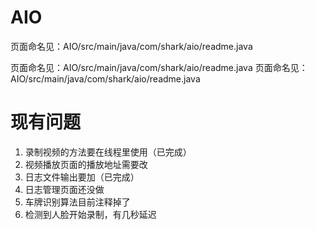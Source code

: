 # AIO

页面命名见：AIO/src/main/java/com/shark/aio/readme.java

页面命名见：AIO/src/main/java/com/shark/aio/readme.java
页面命名见：AIO/src/main/java/com/shark/aio/readme.java


# 现有问题
1. 录制视频的方法要在线程里使用（已完成）
2. 视频播放页面的播放地址需要改
3. 日志文件输出要加（已完成）
4. 日志管理页面还没做
5. 车牌识别算法目前注释掉了
6. 检测到人脸开始录制，有几秒延迟